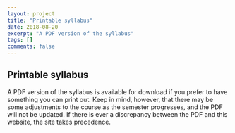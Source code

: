 ```yaml
---
layout: project
title: "Printable syllabus"
date: 2018-08-20
excerpt: "A PDF version of the syllabus"
tags: []
comments: false
---
```


## Printable syllabus

A PDF version of the syllabus is available for download if you prefer to have something you can print out. Keep in mind, however, that there may be some adjustments to the course as the semester progresses, and the PDF will not be updated. If there is ever a discrepancy between the PDF and this website, the site takes precedence.